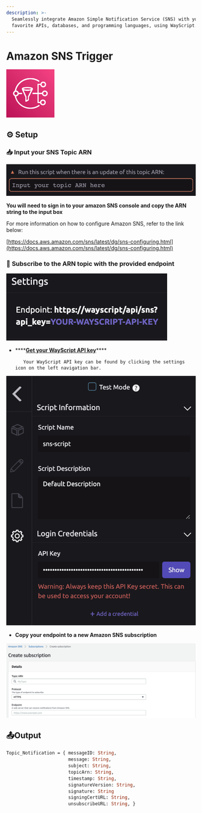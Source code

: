 ```yaml
---
description: >-
  Seamlessly integrate Amazon Simple Notification Service (SNS) with your
  favorite APIs, databases, and programming languages, using WayScript.
---
```


# Amazon SNS Trigger

![Provides a low-cost infrastructure for the mass delivery of messages](../../.gitbook/assets/sns.jpeg)

## ⚙ **Setup**

### 📥 Input your SNS Topic ARN

![](../../.gitbook/assets/screen-shot-2021-03-12-at-5.04.58-pm.png)

**You will need to sign in to your amazon SNS console and copy the ARN string to the input box**

For more information on how to configure Amazon SNS, refer to the link below:

[https://docs.aws.amazon.com/sns/latest/dg/sns-configuring.html](https://docs.aws.amazon.com/sns/latest/dg/sns-configuring.html)

### 📌 **Subscribe to the ARN topic with the provided endpoint**

![](../../.gitbook/assets/screen-shot-2021-03-12-at-5.07.39-pm.png)

* \*\*\*\*[**Get your WayScript API key**](../../account-management/managing-your-api-key.md)\*\*\*\*

         Your WayScript API key can be found by clicking the settings icon on the left navigation bar.

![](../../.gitbook/assets/screen-shot-2021-03-09-at-5.12.25-pm.png)

* **Copy your endpoint to a new Amazon SNS subscription**

![](../../.gitbook/assets/screen-shot-2021-03-09-at-7.25.28-pm.png)

## 📤**Output**

```graphql
Topic_Notification = { messageID: String,
                       message: String,
                       subject: String,
                       topicArn: String,
                       timestamp: String,
                       signatureVersion: String,
                       signature: String
                       signingCertURL: String,
                       unsubscribeURL: String, }
```

